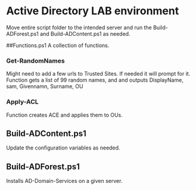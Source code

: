 # Active Directory LAB environment
Move entire script folder to the intended server and run the Build-ADForest.ps1 and Build-ADContent.ps1 as needed.


##Functions.ps1
A collection of functions.
### Get-RandomNames
Might need to add a few urls to Trusted Sites. If needed it will prompt for it.
Function gets a list of 99 random names, and and outputs
DisplayName, sam, Givennamn, Surname, OU
### Apply-ACL
Function creates ACE and applies them to OUs.

## Build-ADContent.ps1
Update the configuration variables as needed. 

## Build-ADForest.ps1
Installs AD-Domain-Services on a given server.
